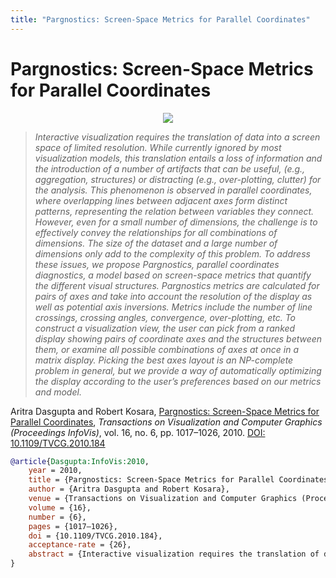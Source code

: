```yaml
---
title: "Pargnostics: Screen-Space Metrics for Parallel Coordinates"
---
```


# Pargnostics: Screen-Space Metrics for Parallel Coordinates

<p align="center"><img src="https://media.eagereyes.org/media/2010/Dasgupta-InfoVis-2010.png" /></p>

> _Interactive visualization requires the translation of data into a screen space of limited resolution. While currently ignored by most visualization models, this translation entails a loss of information and the introduction of a number of artifacts that can be useful, (e.g., aggregation, structures) or distracting (e.g., over-plotting, clutter) for the analysis. This phenomenon is observed in parallel coordinates, where overlapping lines between adjacent axes form distinct patterns, representing the relation between variables they connect. However, even for a small number of dimensions, the challenge is to effectively convey the relationships for all combinations of dimensions. The size of the dataset and a large number of dimensions only add to the complexity of this problem. To address these issues, we propose Pargnostics, parallel coordinates diagnostics, a model based on screen-space metrics that quantify the different visual structures. Pargnostics metrics are calculated for pairs of axes and take into account the resolution of the display as well as potential axis inversions. Metrics include the number of line crossings, crossing angles, convergence, over-plotting, etc. To construct a visualization view, the user can pick from a ranked display showing pairs of coordinate axes and the structures between them, or examine all possible combinations of axes at once in a matrix display. Picking the best axes layout is an NP-complete problem in general, but we provide a way of automatically optimizing the display according to the user’s preferences based on our metrics and model._

Aritra Dasgupta and Robert Kosara, <a href="https://media.eagereyes.org/papers/2010/Dasgupta-InfoVis-2010.pdf" target="_blank">Pargnostics: Screen-Space Metrics for Parallel Coordinates</a>, _Transactions on Visualization and Computer Graphics (Proceedings InfoVis)_, vol. 16, no. 6, pp. 1017–1026, 2010. <a href="https://dx.doi.org/10.1109/TVCG.2010.184" target="_new">DOI: 10.1109/TVCG.2010.184</a>


```bibtex
@article{Dasgupta:InfoVis:2010,
	year = 2010,
	title = {Pargnostics: Screen-Space Metrics for Parallel Coordinates},
	author = {Aritra Dasgupta and Robert Kosara},
	venue = {Transactions on Visualization and Computer Graphics (Proceedings InfoVis)},
	volume = {16},
	number = {6},
	pages = {1017–1026},
	doi = {10.1109/TVCG.2010.184},
	acceptance-rate = {26},
	abstract = {Interactive visualization requires the translation of data into a screen space of limited resolution. While currently ignored by most visualization models, this translation entails a loss of information and the introduction of a number of artifacts that can be useful, (e.g., aggregation, structures) or distracting (e.g., over-plotting, clutter) for the analysis. This phenomenon is observed in parallel coordinates, where overlapping lines between adjacent axes form distinct patterns, representing the relation between variables they connect. However, even for a small number of dimensions, the challenge is to effectively convey the relationships for all combinations of dimensions. The size of the dataset and a large number of dimensions only add to the complexity of this problem. To address these issues, we propose Pargnostics, parallel coordinates diagnostics, a model based on screen-space metrics that quantify the different visual structures. Pargnostics metrics are calculated for pairs of axes and take into account the resolution of the display as well as potential axis inversions. Metrics include the number of line crossings, crossing angles, convergence, over-plotting, etc. To construct a visualization view, the user can pick from a ranked display showing pairs of coordinate axes and the structures between them, or examine all possible combinations of axes at once in a matrix display. Picking the best axes layout is an NP-complete problem in general, but we provide a way of automatically optimizing the display according to the user’s preferences based on our metrics and model.},
}
```


